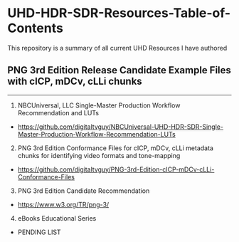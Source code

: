 # UHD-HDR-SDR-Resources-Table-of-Contents
This repository is a summary of all current UHD Resources I have authored

## PNG 3rd Edition Release Candidate Example Files with cICP, mDCv, cLLi chunks<br/>
---

1. NBCUniversal, LLC Single-Master Production Workflow Recommendation and LUTs <br/>
  * https://github.com/digitaltvguy/NBCUniversal-UHD-HDR-SDR-Single-Master-Production-Workflow-Recommendation-LUTs
2. PNG 3rd Edition Conformance Files for cICP, mDCv, cLLi metadata chunks for identifying video formats and tone-mapping
  * https://github.com/digitaltvguy/PNG-3rd-Edition-cICP-mDCv-cLLi-Conformance-Files <br/>
3. PNG 3rd Edition Candidate Recommendation <br/>
  * https://www.w3.org/TR/png-3/
4. eBooks Educational Series
  * PENDING LIST
           
<br/>
